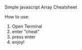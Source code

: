 Simple javascript Array Cheatsheet

How to use:

1. Open Terminal
2. enter "cheat"
3. press enter
4. enjoy!
